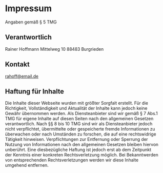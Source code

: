 # Impressum

Angaben gemäß § 5 TMG

## Verantwortlich

Rainer Hoffmann
Mittelweg 10
88483 Burgrieden

## Kontakt

rahoff@email.de

## Haftung für Inhalte

Die Inhalte dieser Webseite wurden mit größter Sorgfalt erstellt. Für die Richtigkeit, Vollständigkeit und Aktualität der Inhalte kann jedoch keine Gewähr übernommen werden. Als Diensteanbieter sind wir gemäß § 7 Abs.1 TMG für eigene Inhalte auf diesen Seiten nach den allgemeinen Gesetzen verantwortlich. Nach §§ 8 bis 10 TMG sind wir als Diensteanbieter jedoch nicht verpflichtet, übermittelte oder gespeicherte fremde Informationen zu überwachen oder nach Umständen zu forschen, die auf eine rechtswidrige Tätigkeit hinweisen. Verpflichtungen zur Entfernung oder Sperrung der Nutzung von Informationen nach den allgemeinen Gesetzen bleiben hiervon unberührt. Eine diesbezügliche Haftung ist jedoch erst ab dem Zeitpunkt der Kenntnis einer konkreten Rechtsverletzung möglich. Bei Bekanntwerden von entsprechenden Rechtsverletzungen werden wir diese Inhalte umgehend entfernen.
